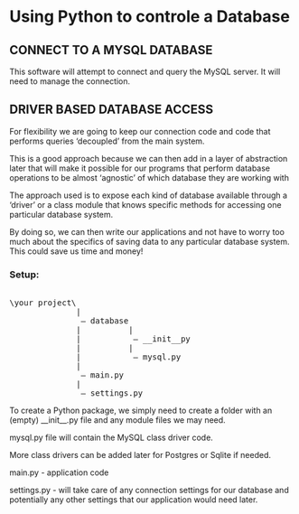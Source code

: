 # Using Python to controle a Database

## CONNECT TO A MYSQL DATABASE

This software will attempt to connect and query the MySQL server. It will need to manage the connection.

## DRIVER BASED DATABASE ACCESS

For flexibility we are going to keep our connection code and code that performs queries ‘decoupled’ from the main system.

This is a good approach because we can then add in a layer of abstraction later that will make it possible for our programs that perform database operations to be almost ‘agnostic’ of which database they are working with

The approach used is to expose each kind of database available through a ‘driver’ or a class module that knows specific methods for accessing one particular database system.

By doing so, we can then write our applications and not have to worry too much about the specifics of saving data to any particular database system. This could save us time and money!

### Setup:
<PRE>

\your project\
              |
               – database
              |          |
              |           – __init__py
              |          |
              |           – mysql.py
              |
               – main.py
              |
               – settings.py
</PRE>

To create a Python package, we simply need to create a folder with an (empty) \_\_init\__.py file and any module files we may need.

mysql.py file will contain the MySQL class driver code.

More class drivers can be added later for Postgres or Sqlite if needed.

main.py - application code

settings.py - will take care of any connection settings for our database and potentially any other settings that our application would need later.